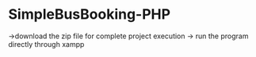 # SimpleBusBooking-PHP

->download the zip file for complete project execution
-> run the program directly through xampp
